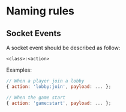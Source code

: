 # Naming rules

## Socket Events

A socket event should be described as follow:

`<class>:<action>`

Examples:

```js
// When a player join a lobby
{ action: 'lobby:join', payload: ... };

// When the game start
{ action: 'game:start', payload: ... };
```
